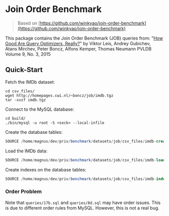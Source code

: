# Join Order Benchmark

> Based on [https://github.com/winkyao/join-order-benchmark](https://github.com/winkyao/join-order-benchmark)

This package contains the Join Order Benchmark (JOB) queries from:
"[How Good Are Query Optimizers, Really?](http://www.vldb.org/pvldb/vol9/p204-leis.pdf)"
by Viktor Leis, Andrey Gubichev, Atans Mirchev, Peter Boncz, Alfons Kemper, Thomas Neumann
PVLDB Volume 9, No. 3, 2015

## Quick-Start

Fetch the IMDb dataset:

```shell
cd csv_files/
wget http://homepages.cwi.nl/~boncz/job/imdb.tgz
tar -xvzf imdb.tgz
```

Connect to the MySQL database:

```shell
cd build/
./bin/mysql -u root -S <sock> --local-infile
```

Create the database tables:

```sqlmysql
SOURCE /home/magnus/dev/priv/benchmark/datasets/job/csv_files/imdb-create-tables.sql
```

Load the IMDb data:

```sqlmysql
SOURCE /home/magnus/dev/priv/benchmark/datasets/job/csv_files/imdb-load-data.sql
```

Create indexes on the database tables:

```sqlmysql
SOURCE /home/magnus/dev/priv/benchmark/datasets/job/csv_files/imdb-index-tables.sql
```

### Order Problem
Note that `queries/17b.sql` and `queries/8d.sql` may have order issues. This is due to different order rules from MySQL. However, this is not a real bug.
